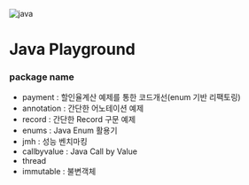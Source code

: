 ![java](https://img.shields.io/badge/Java-17-red)

# Java Playground

### package name
- payment : 할인율계산 예제를 통한 코드개선(enum 기반 리팩토링)
- annotation : 간단한 어노테이션 예제
- record : 간단한 Record 구문 예제 
- enums : Java Enum 활용기
- jmh : 성능 벤치마킹
- callbyvalue : Java Call by Value
- thread
- immutable : 불변객체